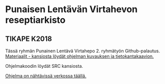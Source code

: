 # Punaisen Lentävän Virtahevon reseptiarkisto

## TIKAPE K2018

Tässä ryhmän Punainen Lentävä Virtahepo 2. ryhmätyön Github-palautus.
[Materiaalit - kansiosta löydät ohjelman kuvauksen ja tietokantakaavion.](https://github.com/miikra/tikape-drinkit/blob/master/Materiaalit)

Ohjelmakoodin löydät SRC kansiosta.

[Ohjelma on nähtävissä verkossa täällä.](https://rocky-fortress-20105.herokuapp.com/)
